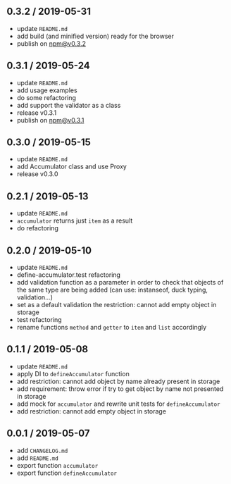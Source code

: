 ## 0.3.2 / 2019-05-31
- update `README.md`
- add build (and minified version) ready for the browser
- publish on npm@v0.3.2

## 0.3.1 / 2019-05-24
- update `README.md`
- add usage examples
- do some refactoring
- add support the validator as a class
- release v0.3.1
- publish on npm@v0.3.1

## 0.3.0 / 2019-05-15
- update `README.md`
- add Accumulator class and use Proxy
- release v0.3.0

## 0.2.1 / 2019-05-13
- update `README.md`
- `accumulator` returns just `item` as a result
- do refactoring

## 0.2.0 / 2019-05-10
- update `README.md`
- define-accumulator.test refactoring 
- add validation function as a parameter in order to check
  that objects of the same type are being added (can use: instanseof, duck typing, validation...)
- set as a default validation the restriction: cannot add empty object in storage
- test refactoring
- rename functions `method` and `getter` to `item` and `list` accordingly

## 0.1.1 / 2019-05-08
- update `README.md`
- apply DI to `defineAccumulator` function
- add restriction: cannot add object by name already present in storage
- add requirement: throw error if try to get object by name not presented in storage
- add mock for `accumulator` and rewrite unit tests for `defineAccumulator`
- add restriction: cannot add empty object in storage

## 0.0.1 / 2019-05-07
- add `CHANGELOG.md`
- add `README.md`
- export function `accumulator`
- export function `defineAccumulator`
